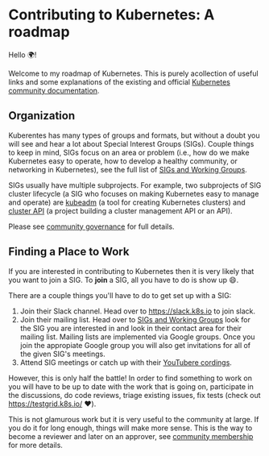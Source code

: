 # Contributing to Kubernetes: A roadmap

Hello :earth_africa:!

Welcome to my roadmap of Kubernetes.
This is purely acollection of useful links and some explanations of the
existing and official
[Kubernetes community documentation](https://github.com/kubernetes/community).

## Organization

Kuberentes has many types of groups and formats, but without a doubt you will
see and hear a lot about Special Interest Groups (SIGs).
Couple things to keep in mind, SIGs focus on an area or problem (i.e., how do
we make Kubernetes easy to operate, how to develop a healthy community, or
networking in Kubernetes), see the full list of
[SIGs and Working Groups](https://github.com/kubernetes/community/blob/master/sig-list.md).

SIGs usually have multiple subprojects.
For example, two subprojects of SIG cluster lifecycle (a SIG who focuses on
making Kubernetes easy to manage and operate) are
[kubeadm](https://github.com/kubernetes/kubeadm) (a tool for creating
Kubernetes clusters) and
[cluster API](https://github.com/kubernetes-sigs/cluster-api) (a project
building a cluster management API or an API).

Please see
[community governance](https://github.com/kubernetes/community#governance)
for full details.

## Finding a Place to Work

If you are interested in contributing to Kubernetes then it is very likely that
you want to join a SIG.
To **join** a SIG, all you have to do is show up :smile:.

There are a couple things you'll have to do to get set up with a SIG:
1. Join their Slack channel. Head over to https://slack.k8s.io to join slack.
2. Join their mailing list. Head over to
  [SIGs and Working Groups](https://github.com/kubernetes/community/blob/master/sig-list.md)
  look for the SIG you are interested in and look in their contact area for
  their mailing list. Mailing lists are implemented via Google groups. Once you
  join the appropiate Google group you will also get invitations for all of the
  given SIG's meetings.
3. Attend SIG meetings or catch up with their
  [YouTubere cordings](https://www.youtube.com/channel/UCZ2bu0qutTOM0tHYa_jkIwg).

However, this is only half the battle!
In order to find something to work on you will have to be up to date with the
work that is going on, participate in the discussions, do code reviews, triage
existing issues, fix tests (check out https://testgrid.k8s.io/ :heart:).

This is not glamurous work but it is very useful to the community at large.
If you do it for long enough, things will make more sense.
This is the way to become a reviewer and later on an approver, see
[community membership](https://github.com/kubernetes/community/blob/master/community-membership.md#community-membership)
for more details.

